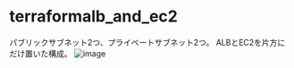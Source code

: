 # terraformalb_and_ec2
パブリックサブネット2つ、プライベートサブネット2つ。
ALBとEC2を片方にだけ置いた構成。
![image](https://github.com/user-attachments/assets/29b88970-3691-450a-b0a9-1a0cc8cd83ce)

